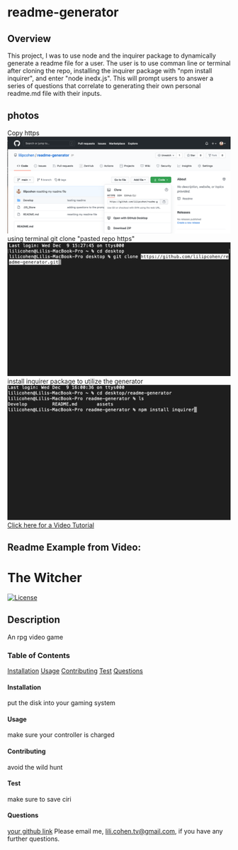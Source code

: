 # readme-generator

## Overview

This project, I was to use node and the inquirer package to dynamically generate a readme file for a user. The user is to use comman line or terminal after cloning the repo, installing the inquirer package with "npm install inquirer", and enter "node inedx.js". This will prompt users to answer a series of questions that correlate to generating their own personal readme.md file with their inputs.

## photos

Copy https
![Image](assets/photos/photo-1.png)
using terminal git clone "pasted repo https"
![Image](assets/photos/photo-2.png)
install inquirer package to utilize the generator
![Image](assets/photos/photo-3.png)
[ Click here for a Video Tutorial](https://drive.google.com/file/d/1qcBnY956Dkeoioh5BZgOMDyUig-un3f3/view)

## Readme Example from Video:

# The Witcher

[![License](https://img.shields.io/badge/License-Apache%202.0-blue.svg)](https://opensource.org/licenses/Apache-2.0)

## Description

An rpg video game

### Table of Contents

[Installation](#Installation)
[Usage](#Usage)
[Contributing](#Contributing)
[Test](#Test)
[Questions](#Questions)

#### Installation

put the disk into your gaming system

#### Usage

make sure your controller is charged

#### Contributing

avoid the wild hunt

#### Test

make sure to save ciri

#### Questions

[your github link](https://github.com/lilipcohen)
Please email me, lili.cohen.tv@gmail.com, if you have any further questions.
